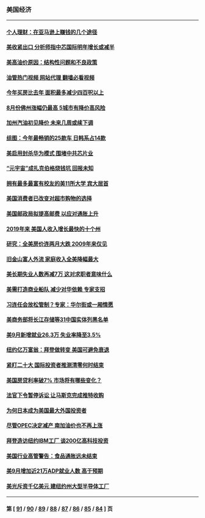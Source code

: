 ### 美国经济
---
#### [个人理财：在亚马逊上赚钱的几个途径](../../pages/ncid1078158/n13842437.md?10110445) 
#### [美收紧出口 分析师指中芯国际明年增长或减半](../../pages/ncid1078158/n13842512.md?10110445) 
#### [美高油价原因：结构性问题和不良政策](../../pages/ncid1078158/n13842452.md?10110445) 
#### [油管热门视频 网站代理 翻墙必看视频](http://209.222.30.114:81/youtube.html?10110445)
#### [今年买房比去年 面积最多减少四百呎以上](../../pages/ncid1078158/n13842215.md?10110445) 
#### [8月份佛州涨幅仍最高 5城市有降价高风险](../../pages/ncid1078158/n13842199.md?10110445) 
#### [加州汽油初见降价 未来几周或续下调](../../pages/ncid1078158/n13842066.md?10110445) 
#### [组图：今年最畅销的25款车 日韩系占14款](../../pages/ncid1078158/n13840579.md?10110445) 
#### [美启用封杀华为模式 围堵中共芯片业](../../pages/ncid1078158/n13841949.md?10110445) 
#### [“元宇宙”成扎克伯格烧钱坑 回报未知](../../pages/ncid1078158/n13841576.md?10110445) 
#### [拥有最多最富有校友的美11所大学 宾大居首](../../pages/ncid1078158/n13841604.md?10110445) 
#### [美国消费者已改变对超市购物的选择](../../pages/ncid1078158/n13841585.md?10110445) 
#### [美国邮政局拟提高邮费 以应对通胀上升](../../pages/ncid1078158/n13841568.md?10110445) 
#### [2019年来 美国人收入增长最快的十个州](../../pages/ncid1078158/n13841563.md?10110445) 
#### [研究：全美房价连两月大跌 2009年来仅见](../../pages/ncid1078158/n13841148.md?10110445) 
#### [旧金山富人外流 家庭收入全美降幅最大](../../pages/ncid1078158/n13841232.md?10110445) 
#### [美长期失业人数再减7万 这对求职者意味什么](../../pages/ncid1078158/n13841090.md?10110445) 
#### [美需打造商业船队 减少对华依赖 专家支招](../../pages/ncid1078158/n13841099.md?10110445) 
#### [习连任会放松管制？专家：华尔街或一厢情愿](../../pages/ncid1078158/n13841005.md?10110445) 
#### [美商务部将长江存储等31中国实体列黑名单](../../pages/ncid1078158/n13841004.md?10110445) 
#### [美9月新增就业26.3万 失业率降至3.5%](../../pages/ncid1078158/n13840974.md?10110445) 
#### [纽约亿万富翁：拜登做转变 美国可避免衰退](../../pages/ncid1078158/n13840921.md?10110445) 
#### [紧盯二十大  国际投资者推测清零何时结束](../../pages/ncid1078158/n13840862.md?10110445) 
#### [美国房贷利率破7% 市场将有哪些变化？](../../pages/ncid1078158/n13840444.md?10110445) 
#### [法官下令暂停诉讼 让马斯克完成推特收购](../../pages/ncid1078158/n13840344.md?10110445) 
#### [为何日本成为美国最大外国投资者](../../pages/ncid1078158/n13840352.md?10110445) 
#### [尽管OPEC决定减产 南加油价也不再上涨](../../pages/ncid1078158/n13840346.md?10110445) 
#### [拜登造访纽约IBM工厂 谈200亿高科技投资](../../pages/ncid1078158/n13840295.md?10110445) 
#### [美国行业高管警告：食品通胀远未结束](../../pages/ncid1078158/n13840115.md?10110445) 
#### [美9月增加近21万ADP就业人数 高于预期](../../pages/ncid1078158/n13839554.md?10110445) 
#### [美光斥资千亿美元 建纽约州大型半导体工厂](../../pages/ncid1078158/n13839247.md?10110445) 

---
#### 第 [ [91](./91.md?10110445) / [90](./90.md?10110445) / [89](./89.md?10110445) / [88](./88.md?10110445) / [87](./87.md?10110445) / [86](./86.md?10110445) / [85](./85.md?10110445) / [84](./84.md?10110445) ] 页
